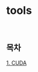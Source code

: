 # tools

<br>

## 목차
<p>

[1. CUDA](https://github.com/DrMaemi/study/tree/main/tools/CUDA)<br>
</p>

<br><br>